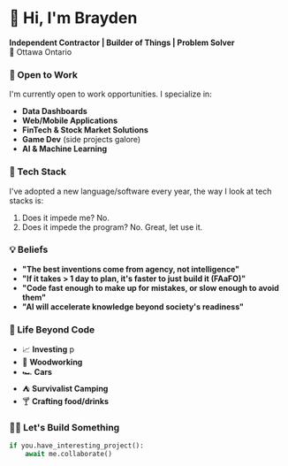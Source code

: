 # 👋 Hi, I'm Brayden

**Independent Contractor | Builder of Things | Problem Solver**  
📍 Ottawa Ontario 

### 🚀 Open to Work
I'm currently open to work opportunities. I specialize in:
- **Data Dashboards**
- **Web/Mobile Applications**
- **FinTech & Stock Market Solutions**
- **Game Dev** (side projects galore)
- **AI & Machine Learning**

### 🤷 Tech Stack
I've adopted a new language/software every year, the way I look at tech stacks is:
1. Does it impede me? No.
2. Does it impede the program? No.
Great, let use it.

### 💡 Beliefs
- **"The best inventions come from agency, not intelligence"**  
- **"If it takes > 1 day to plan, it's faster to just build it (FAaFO)"**  
- **"Code fast enough to make up for mistakes, or slow enough to avoid them"**  
- **"AI will accelerate knowledge beyond society's readiness"**  

### 🌌 Life Beyond Code
- 📈 **Investing** p  
- 🔨 **Woodworking**
- 🏎️ **Cars**
- ⛺ **Survivalist Camping**
- 🍸 **Crafting food/drinks**

### 🧑‍💻️ Let's Build Something
```python
if you.have_interesting_project():
    await me.collaborate()
```
